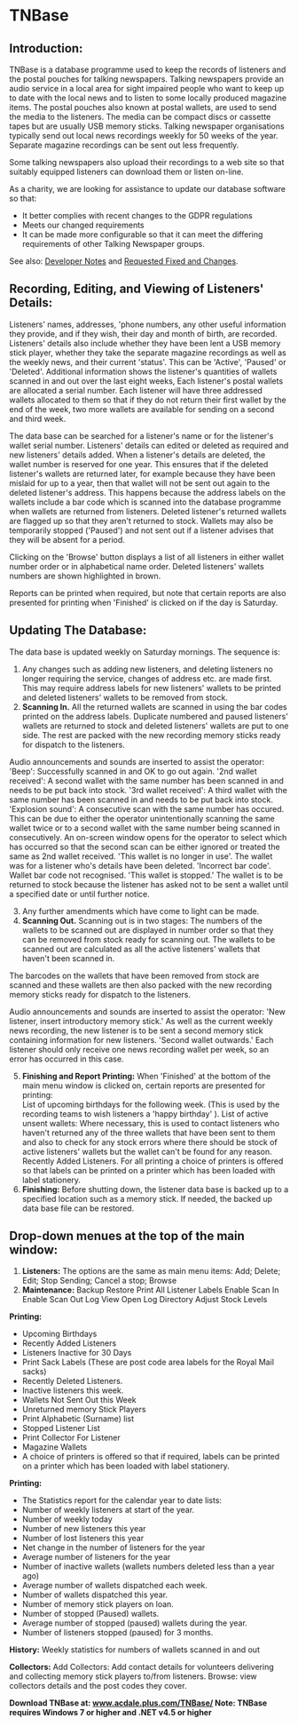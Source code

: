 # **TNBase**

## **Introduction:**
TNBase is a database programme used to keep the records of listeners and the postal pouches for talking newspapers. Talking newspapers provide an audio service in a local area for sight impaired people who want to keep up to date with the local news and to listen to some locally produced magazine items. The postal pouches also known at postal wallets, are used to send the media to the listeners. The media can be compact discs or cassette tapes but are usually USB memory sticks. Talking newspaper organisations typically send out local news recordings weekly for 50 weeks of the year. Separate magazine recordings can be sent out less frequently.

Some talking newspapers also upload their recordings to a web site so that suitably equipped listeners can download them or listen on-line.

As a charity, we are looking for assistance to update our database software so that:
* It better complies with recent changes to the GDPR regulations
* Meets our changed requirements
* It can be made more configurable so that it can meet the differing requirements of other Talking Newspaper groups.

See also: [Developer Notes](docs/DevNotes.md) 
and [Requested Fixed and Changes](https://github.com/achrisdale/N90K/TNBase/docs/FixesAndChanges.md).

## **Recording, Editing, and Viewing of Listeners' Details:**
Listeners' names, addresses, 'phone numbers, any other useful information they provide, and if they wish, their day and month of birth, are recorded. Listeners' details also include whether they have been lent a USB memory stick player, whether they take the separate magazine recordings as well as the weekly news, and their current 'status'. This can be 'Active', 'Paused' or 'Deleted'. Additional information shows the listener's quantities of wallets scanned in and out over the last eight weeks, Each listener's postal wallets are allocated a serial number. Each listener will have three addressed wallets allocated to them so that if they do not return their first wallet by the end of the week, two more wallets are available for sending on a second and third week.

The data base can be searched for a listener's name or for the listener's wallet serial number. Listeners' details can edited or deleted as required and new listeners' details added. When a listener's details are deleted, the wallet number is reserved for one year. This ensures that if the deleted listener's wallets are returned later, for example because they have been mislaid for up to a year, then that wallet will not be sent out again to the deleted listener's address. This happens because the address labels on the wallets include a bar code which is scanned into the  database programme when wallets are returned from listeners. Deleted listener's returned wallets are flagged up so that they aren't returned to stock.
Wallets may also be temporarily stopped ('Paused') and not sent out if a listener advises that they will be absent for a period. 

Clicking on the 'Browse' button displays a list of all listeners in either wallet number order or in alphabetical name order. Deleted listeners' wallets numbers are shown highlighted in brown.   

Reports can be printed when required, but note that certain reports are also presented for printing when 'Finished' is clicked on if the day is Saturday.

## **Updating The Database:**
The data base is updated weekly on Saturday mornings. The sequence is: 
1. Any changes such as adding new listeners, and deleting listeners no longer requiring the service, changes of address etc. are made first.  This may require address labels for new listeners' wallets to be printed and deleted listeners' wallets to be removed from stock.
1. **Scanning In.** 
All the  returned wallets are scanned in using the bar codes printed on the address labels. Duplicate numbered and paused listeners' wallets are returned to stock and deleted listeners' wallets are put to one side.  The rest are packed with the new recording memory sticks ready for dispatch to the listeners.

 Audio announcements and sounds are inserted to assist the operator: 
'Beep': Successfully scanned in and OK to go out again.
'2nd wallet received': A second wallet with the same number has been scanned in and needs to be put back into stock.
'3rd wallet received': A third wallet with the same number has been scanned in and needs to be put back into stock.
'Explosion sound': A consecutive scan with the same number has occured. This can be due to either the operator unintentionally scanning the same wallet twice or to a second wallet with the same number being scanned in consecutively. An on-screen window opens for the operator to select which has occurred so that the second scan can be either ignored or treated the same as 2nd wallet received. 
'This wallet is no longer in use'. The wallet was for a listener who's details have been deleted. 
'Incorrect bar code'. Wallet bar code not recognised.
'This wallet is stopped.' The wallet is to be returned to stock because the listener has asked not to be sent a wallet until a specified date or until further notice.

3. Any further amendments which have come to light can be made.
4. **Scanning Out.** 
Scanning out is in two stages: The numbers of the wallets to be scanned out are displayed in number order so that they can be removed from stock ready for scanning out. The wallets to be scanned out are calculated as  all the active listeners' wallets that haven't been scanned in.

The barcodes on the wallets that have been removed from stock are scanned and these wallets are then also packed with the new recording memory sticks ready  for dispatch to the listeners.

Audio announcements and sounds are inserted to assist the operator: 
'New listener, insert introductory memory stick.' As well as the current weekly news recording, the new listener is to be sent a second memory stick containing information for new listeners.
'Second wallet outwards.'  Each listener should only receive one news recording wallet per week, so an error has occurred in this case.  

5. **Finishing and Report Printing:**
When 'Finished' at the bottom of the main menu window is clicked on, certain reports are presented for printing:  
List of upcoming birthdays for the following week. (This is used by the recording teams to wish listeners a 'happy birthday' ).
List of active unsent wallets: Where necessary, this is used to contact listeners who haven't returned any of the three wallets that have been sent to them and also to check for any stock errors where there should be stock of active listeners' wallets but the wallet can't be found for any reason.
Recently Added Listeners.
For all printing a choice of printers is offered so that labels can be printed on a printer which has been loaded with label stationery.
6. **Finishing:** Before shutting down, the listener data base is backed up to a specified location such as a memory stick. If needed, the backed up data base file can be restored.
 
##  Drop-down menues at the top of the main window:

1. **Listeners:**
The options are the same as main menu items:
Add; Delete; Edit; Stop Sending; Cancel a stop; Browse
1. **Maintenance:**
Backup
Restore
Print All Listener Labels
Enable Scan In
Enable Scan Out
Log View
Open Log Directory
Adjust Stock Levels

**Printing:**
* Upcoming Birthdays
* Recently Added Listeners
* Listeners Inactive for 30 Days
* Print Sack Labels (These are post code area labels for the Royal Mail sacks) 
* Recently Deleted Listeners.
* Inactive listeners this week.
* Wallets Not Sent Out this Week
* Unreturned memory Stick Players
* Print Alphabetic (Surname) list
* Stopped Listener List
* Print Collector For Listener
* Magazine Wallets
* A choice of printers is offered so that if required, labels can be printed on a printer which has been loaded with label stationery.
  
**Printing:**
* The Statistics report for the calendar year to date lists: 
* Number of weekly listeners at start of the year.
* Number of weekly today
* Number of new listeners this year
* Number of lost listeners this year
* Net change in the number of listeners for the year
* Average number of listeners for the year
* Number of inactive wallets (wallets numbers deleted less than a year ago)
* Average number of wallets dispatched each week.
* Number of wallets dispatched this year.
* Number of memory stick players on loan.
* Number of stopped (Paused) wallets.
* Average number of stopped (paused) wallets during the year.
* Number of listeners stopped (paused) for 3 months.

**History:** Weekly statistics for numbers of wallets scanned in and out 

**Collectors:**
Add Collectors: Add contact details for volunteers delivering and collecting memory stick players to/from listeners. Browse: view collectors details and the post codes they cover.

**Download TNBase at: www.acdale.plus.com/TNBase/  Note: TNBase requires Windows 7 or higher and .NET v4.5 or higher**

